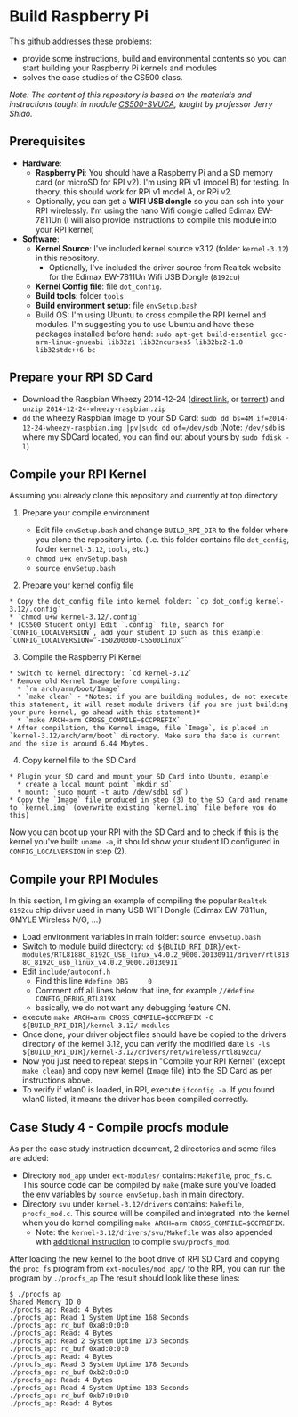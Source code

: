 Build Raspberry Pi
============
This github addresses these problems:
- provide some instructions, build and environmental contents so you can  start building your Raspberry Pi kernels and modules
- solves the case studies of the CS500 class.

*Note: The content of this repository is based on the materials and instructions taught in module [CS500-SVUCA](http://class.svuca.edu/~sau/class/CS500/), taught by professor Jerry Shiao.*

Prerequisites
-------------
- **Hardware**:
  - **Raspberry Pi**: You should have a Raspberry Pi and a SD memory card (or microSD for RPI v2). I'm using RPi v1 (model B) for testing. In theory, this should work for RPi v1 model A, or RPi v2.
  - Optionally, you can get a **WIFI USB dongle** so you can ssh into your RPI wirelessly. I'm using the nano Wifi dongle called Edimax EW-7811Un (I will also provide instructions to compile this module into your RPI kernel)
- **Software**:
  - **Kernel Source**: I've included kernel source v3.12 (folder `kernel-3.12`) in this repository.
    - Optionally, I've included the driver source from Realtek website for the Edimax EW-7811Un Wifi USB Dongle (`8192cu`)
  - **Kernel Config file**: file `dot_config`.
  - **Build tools**: folder `tools`
  - **Build environment setup**: file `envSetup.bash`
  - Build OS: I'm using Ubuntu to cross compile the RPI kernel and modules. I'm suggesting you to use Ubuntu and have these packages installed before hand: `sudo apt-get build-essential gcc-arm-linux-gnueabi lib32z1 lib32ncurses5 lib32bz2-1.0 lib32stdc++6 bc`

Prepare your RPI SD Card
--------------
  * Download the Raspbian Wheezy 2014-12-24 ([direct link](http://director.downloads.raspberrypi.org/raspbian/images/raspbian-2014-12-25/2014-12-24-wheezy-raspbian.zip), or  [torrent](http://downloads.raspberrypi.org/raspbian/images/raspbian-2014-12-25/2014-12-24-wheezy-raspbian.zip.torrent)) and `unzip 2014-12-24-wheezy-raspbian.zip`
  * `dd` the wheezy Raspbian image to your SD Card: `sudo dd bs=4M if=2014-12-24-wheezy-raspbian.img |pv|sudo dd of=/dev/sdb` (Note: `/dev/sdb` is where my SDCard located, you can find out about yours by `sudo fdisk -l`)


Compile your RPI Kernel
--------------
  Assuming you already clone this repository and currently at top directory.

  1. Prepare your compile environment

       * Edit file `envSetup.bash` and change `BUILD_RPI_DIR` to the folder where you clone the repository into. (i.e. this folder contains file `dot_config`, folder `kernel-3.12`, `tools`, etc.)
       * `chmod u+x envSetup.bash`
       * `source envSetup.bash`

  2. Prepare your kernel config file

    * Copy the dot_config file into kernel folder: `cp dot_config kernel-3.12/.config`
    * `chmod u+w kernel-3.12/.config`
    * [CS500 Student only] Edit `.config` file, search for `CONFIG_LOCALVERSION`, add your student ID such as this example: `CONFIG_LOCALVERSION=”-150200300-CS500Linux”`

  3. Compile the Raspberry Pi Kernel

    * Switch to kernel directory: `cd kernel-3.12`
    * Remove old Kernel Image before compiling:
      * `rm arch/arm/boot/Image`
      * `make clean` - *Notes: if you are building modules, do not execute this statement, it will reset module drivers (if you are just building your pure kernel, go ahead with this statement)*
      * `make ARCH=arm CROSS_COMPILE=$CCPREFIX`
    * After compilation, the Kernel image, file `Image`, is placed in `kernel-3.12/arch/arm/boot` directory. Make sure the date is current and the size is around 6.44 Mbytes.

  4. Copy kernel file to the SD Card

    * Plugin your SD card and mount your SD Card into Ubuntu, example:
      * create a local mount point `mkdir sd`
      * mount: `sudo mount -t auto /dev/sdb1 sd`)
    * Copy the `Image` file produced in step (3) to the SD Card and rename to `kernel.img` (overwrite existing `kernel.img` file before you do this)

Now you can boot up your RPI with the SD Card and to check if this is the kernel you've built: `uname -a`, it should show your student ID configured in `CONFIG_LOCALVERSION` in step (2).

Compile your RPI Modules
--------------
In this section, I'm giving an example of compiling the popular `Realtek 8192cu` chip driver used in many USB WIFI Dongle (Edimax EW-7811un, GMYLE Wireless N/G, ...)

  * Load environment variables in main folder: `source envSetup.bash`
  * Switch to module build directory: `cd ${BUILD_RPI_DIR}/ext-modules/RTL8188C_8192C_USB_linux_v4.0.2_9000.20130911/driver/rtl8188C_8192C_usb_linux_v4.0.2_9000.20130911`
  * Edit `include/autoconf.h`
    * Find this line `#define DBG     0`
    * Comment off all lines below that line, for example `//#define CONFIG_DEBUG_RTL819X`
    * basically, we do not want any debugging feature ON.
  * execute `make ARCH=arm CROSS_COMPILE=$CCPREFIX -C ${BUILD_RPI_DIR}/kernel-3.12/ modules`
  * Once done, your driver object files should have be copied to the drivers directory of the kernel 3.12, you can verify the modified date `ls -ls ${BUILD_RPI_DIR}/kernel-3.12/drivers/net/wireless/rtl8192cu/`
  * Now you just need to repeat steps in "Compile your RPI Kernel" (except `make clean`) and copy new kernel (`Image` file) into the SD Card as per instructions above.
  * To verify if wlan0 is loaded, in RPI, execute `ifconfig -a`. If you found wlan0 listed, it means the driver has been compiled correctly.

Case Study 4 - Compile procfs module
--------------
As per the case study instruction document, 2 directories and some files are added:
  * Directory `mod_app` under `ext-modules/` contains: `Makefile`, `proc_fs.c`. This source code can be compiled by `make` (make sure you've loaded the env variables by `source envSetup.bash` in main directory.
  * Directory `svu` under `kernel-3.12/drivers` contains: `Makefile`, `procfs_mod.c`. This source will be compiled and integrated into the kernel when you do kernel compiling `make ARCH=arm CROSS_COMPILE=$CCPREFIX`.
    * Note: the `kernel-3.12/drivers/svu/Makefile` was also appended with [additional instruction](https://github.com/stevenvo/cs500-build-rpi/blob/master/kernel-3.12/drivers/Makefile#L155) to compile `svu/procfs_mod`.

After loading the new kernel to the boot drive of RPI SD Card and copying the `proc_fs` program from `ext-modules/mod_app/` to the RPI, you can run the program by `./procfs_ap`
The result should look like these lines:
```
$ ./procfs_ap 
Shared Memory ID 0
./procfs_ap: Read: 4 Bytes
./procfs_ap: Read 1 System Uptime 168 Seconds
./procfs_ap: rd_buf 0xa8:0:0:0
./procfs_ap: Read: 4 Bytes
./procfs_ap: Read 2 System Uptime 173 Seconds
./procfs_ap: rd_buf 0xad:0:0:0
./procfs_ap: Read: 4 Bytes
./procfs_ap: Read 3 System Uptime 178 Seconds
./procfs_ap: rd_buf 0xb2:0:0:0
./procfs_ap: Read: 4 Bytes
./procfs_ap: Read 4 System Uptime 183 Seconds
./procfs_ap: rd_buf 0xb7:0:0:0
./procfs_ap: Read: 4 Bytes
```
